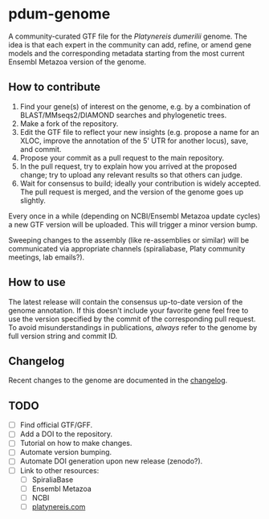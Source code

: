 # pdum-genome

A community-curated GTF file for the _Platynereis dumerilii_ genome. The idea is that each expert in the community can add, refine, or amend gene models and the corresponding metadata starting from the most current Ensembl Metazoa version of the genome.

## How to contribute

1. Find your gene(s) of interest on the genome, e.g. by a combination of BLAST/MMseqs2/DIAMOND searches and phylogenetic trees.
2. Make a fork of the repository.
3. Edit the GTF file to reflect your new insights (e.g. propose a name for an XLOC, improve the annotation of the 5' UTR for another locus), save, and commit.
4. Propose your commit as a pull request to the main repository.
5. In the pull request, try to explain how you arrived at the proposed change; try to upload any relevant results so that others can judge.
6. Wait for consensus to build; ideally your contribution is widely accepted. The pull request is merged, and the version of the genome goes up slightly.

Every once in a while (depending on NCBI/Ensembl Metazoa update cycles) a new GTF version will be uploaded. This will trigger a minor version bump.

Sweeping changes to the assembly (like re-assemblies or similar) will be communicated via appropriate channels (spiraliabase, Platy community meetings, lab emails?).

## How to use

The latest release will contain the consensus up-to-date version of the genome annotation. If this doesn't include your favorite gene feel free to use the version specified by the commit of the corresponding pull request. To avoid misunderstandings in publications, _always_ refer to the genome by full version string and commit ID.

## Changelog

Recent changes to the genome are documented in the [changelog](changelog.md).

## TODO

- [ ] Find official GTF/GFF.
- [ ] Add a DOI to the repository.
- [ ] Tutorial on how to make changes.
- [ ] Automate version bumping.
- [ ] Automate DOI generation upon new release (zenodo?).
- [ ] Link to other resources:
    - [ ] SpiraliaBase
    - [ ] Ensembl Metazoa
    - [ ] NCBI
    - [ ] [platynereis.com](https://www.platynereis.com)
